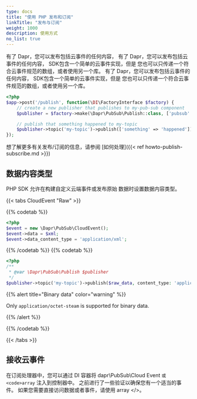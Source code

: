 ```yaml
---
type: docs
title: "使用 PHP 发布和订阅"
linkTitle: "发布与订阅"
weight: 1000
description: 使用方式
no_list: true
---
```


有了 Dapr，您可以发布包括云事件的任何内容， 有了 Dapr，您可以发布包括云事件的任何内容， SDK包含一个简单的云事件实现，但是 您也可以只传递一个符合云事件规范的数组，或者使用另一个库。 有了 Dapr，您可以发布包括云事件的任何内容， SDK包含一个简单的云事件实现，但是 您也可以只传递一个符合云事件规范的数组，或者使用另一个库。

```php
<?php
$app->post('/publish', function(\DI\FactoryInterface $factory) {
    // create a new publisher that publishes to my-pub-sub component
    $publisher = $factory->make(\Dapr\PubSub\Publish::class, ['pubsub' => 'my-pubsub']);

    // publish that something happened to my-topic
    $publisher->topic('my-topic')->publish(['something' => 'happened']);
});
```

想了解更多有关发布/订阅的信息，请参阅 [如何处理]({{< ref howto-publish-subscribe.md >}})

## 数据内容类型

PHP SDK 允许在构建自定义云端事件或发布原始 数据时设置数据内容类型。

{{< tabs CloudEvent "Raw" >}}

{{% codetab %}}

```php
<?php
$event = new \Dapr\PubSub\CloudEvent();
$event->data = $xml;
$event->data_content_type = 'application/xml';
```

{{% /codetab %}}
{{% codetab %}}

```php
<?php
/**
 * @var \Dapr\PubSub\Publish $publisher 
 */
$publisher->topic('my-topic')->publish($raw_data, content_type: 'application/octet-stream');
```

{{% alert title="Binary data" color="warning" %}}

Only `application/octet-steam` is supported for binary data.

{{% /alert %}}

{{% /codetab %}}

{{< /tabs >}}

## 接收云事件

在订阅处理器中，您可以通过 DI 容器将 dapr\PubSub\Cloud Event</code> `或 <code>array` 注入到控制器中。 之前进行了一些验证以确保您有一个适当的事件。 如果您需要直接访问数据或者事件，请使用 array </>。
